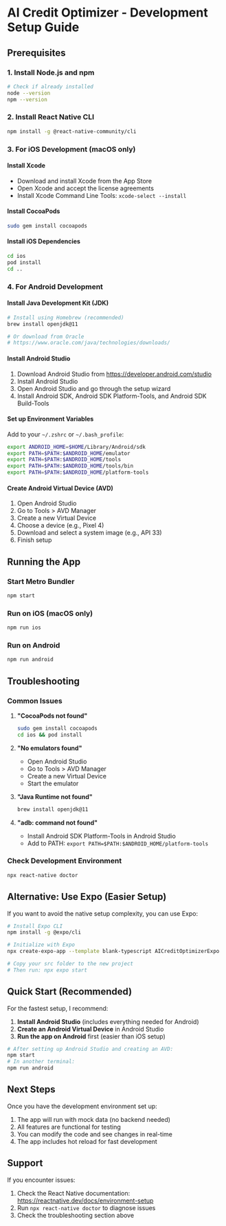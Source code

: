 # AI Credit Optimizer - Development Setup Guide

## Prerequisites

### 1. Install Node.js and npm
```bash
# Check if already installed
node --version
npm --version
```

### 2. Install React Native CLI
```bash
npm install -g @react-native-community/cli
```

### 3. For iOS Development (macOS only)

#### Install Xcode
- Download and install Xcode from the App Store
- Open Xcode and accept the license agreements
- Install Xcode Command Line Tools: `xcode-select --install`

#### Install CocoaPods
```bash
sudo gem install cocoapods
```

#### Install iOS Dependencies
```bash
cd ios
pod install
cd ..
```

### 4. For Android Development

#### Install Java Development Kit (JDK)
```bash
# Install using Homebrew (recommended)
brew install openjdk@11

# Or download from Oracle
# https://www.oracle.com/java/technologies/downloads/
```

#### Install Android Studio
1. Download Android Studio from https://developer.android.com/studio
2. Install Android Studio
3. Open Android Studio and go through the setup wizard
4. Install Android SDK, Android SDK Platform-Tools, and Android SDK Build-Tools

#### Set up Environment Variables
Add to your `~/.zshrc` or `~/.bash_profile`:

```bash
export ANDROID_HOME=$HOME/Library/Android/sdk
export PATH=$PATH:$ANDROID_HOME/emulator
export PATH=$PATH:$ANDROID_HOME/tools
export PATH=$PATH:$ANDROID_HOME/tools/bin
export PATH=$PATH:$ANDROID_HOME/platform-tools
```

#### Create Android Virtual Device (AVD)
1. Open Android Studio
2. Go to Tools > AVD Manager
3. Create a new Virtual Device
4. Choose a device (e.g., Pixel 4)
5. Download and select a system image (e.g., API 33)
6. Finish setup

## Running the App

### Start Metro Bundler
```bash
npm start
```

### Run on iOS (macOS only)
```bash
npm run ios
```

### Run on Android
```bash
npm run android
```

## Troubleshooting

### Common Issues

1. **"CocoaPods not found"**
   ```bash
   sudo gem install cocoapods
   cd ios && pod install
   ```

2. **"No emulators found"**
   - Open Android Studio
   - Go to Tools > AVD Manager
   - Create a new Virtual Device
   - Start the emulator

3. **"Java Runtime not found"**
   ```bash
   brew install openjdk@11
   ```

4. **"adb: command not found"**
   - Install Android SDK Platform-Tools in Android Studio
   - Add to PATH: `export PATH=$PATH:$ANDROID_HOME/platform-tools`

### Check Development Environment
```bash
npx react-native doctor
```

## Alternative: Use Expo (Easier Setup)

If you want to avoid the native setup complexity, you can use Expo:

```bash
# Install Expo CLI
npm install -g @expo/cli

# Initialize with Expo
npx create-expo-app --template blank-typescript AICreditOptimizerExpo

# Copy your src folder to the new project
# Then run: npx expo start
```

## Quick Start (Recommended)

For the fastest setup, I recommend:

1. **Install Android Studio** (includes everything needed for Android)
2. **Create an Android Virtual Device** in Android Studio
3. **Run the app on Android** first (easier than iOS setup)

```bash
# After setting up Android Studio and creating an AVD:
npm start
# In another terminal:
npm run android
```

## Next Steps

Once you have the development environment set up:

1. The app will run with mock data (no backend needed)
2. All features are functional for testing
3. You can modify the code and see changes in real-time
4. The app includes hot reload for fast development

## Support

If you encounter issues:
1. Check the React Native documentation: https://reactnative.dev/docs/environment-setup
2. Run `npx react-native doctor` to diagnose issues
3. Check the troubleshooting section above

